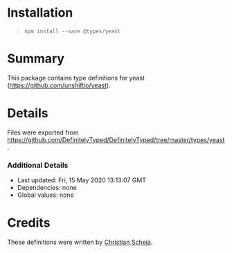 # Installation
> `npm install --save @types/yeast`

# Summary
This package contains type definitions for yeast (https://github.com/unshiftio/yeast).

# Details
Files were exported from https://github.com/DefinitelyTyped/DefinitelyTyped/tree/master/types/yeast.

### Additional Details
 * Last updated: Fri, 15 May 2020 13:13:07 GMT
 * Dependencies: none
 * Global values: none

# Credits
These definitions were written by [Christian Scheja](https://github.com/schmollmolch).
